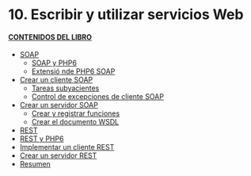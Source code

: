# 10. Escribir y utilizar servicios Web
#### [CONTENIDOS DEL LIBRO](https://github.com/JBV-CODES/Pro-PHP-6)

- [SOAP]()
  - [SOAP y PHP6]()
  - [Extensió nde PHP6 SOAP]()
- [Crear un cliente SOAP]()
   - [Tareas subyacientes]()
   - [Control de excepciones de cliente SOAP]()
- [Crear un servidor SOAP]()
   - [Crear y registrar funciones]()
   - [Crear el documento WSDL]() 
- [REST]()   
- [REST y PHP6]()
- [Implementar un cliente REST]()
- [Crear un servidor REST]()
- [Resumen]()
